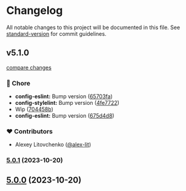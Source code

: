 # Changelog

All notable changes to this project will be documented in this file. See [standard-version](https://github.com/conventional-changelog/standard-version) for commit guidelines.

## v5.1.0

[compare changes](https://github.com/alex-lit/lint-kit/compare/v70.1.1...v5.1.0)

### 🏡 Chore

- **config-eslint:** Bump version ([65703fa](https://github.com/alex-lit/lint-kit/commit/65703fa))
- **config-stylelint:** Bump version ([4fe7722](https://github.com/alex-lit/lint-kit/commit/4fe7722))
- Wip ([704458b](https://github.com/alex-lit/lint-kit/commit/704458b))
- **config-eslint:** Bump version ([675d4d8](https://github.com/alex-lit/lint-kit/commit/675d4d8))

### ❤️ Contributors

- Alexey Litovchenko ([@alex-lit](http://github.com/alex-lit))

### [5.0.1](https://github.com/alex-lit/lint-kit/compare/v1.0.1...v5.0.1) (2023-10-20)

## [5.0.0](https://github.com/alex-lit/lint-kit/compare/v2.0.0...v5.0.0) (2023-10-20)
